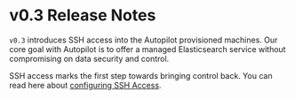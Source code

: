 # v0.3 Release Notes

``v0.3`` introduces SSH access into the Autopilot provisioned machines. Our core goal with Autopilot is to offer a managed Elasticsearch service without compromising on data security and control.

SSH access marks the first step towards bringing control back. You can read here about [configuring SSH Access](https://github.com/appbaseio/autopilot-docs/blob/master/docs/getting-started/SSH.md).
